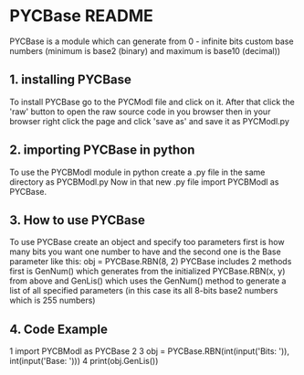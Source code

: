 # PYCBase README

PYCBase is a module which can generate from 0 - infinite bits custom base numbers (minimum is base2 (binary) and maximum is base10 (decimal))

## 1. installing PYCBase
To install PYCBase go to the PYCModl file and click on it. After that click the 'raw' button to open the raw source code in you browser then in your browser right click the page and click 'save as' and save it as PYCModl.py

## 2. importing PYCBase in python
To use the PYCBModl module in python create a .py file in the same directory as PYCBModl.py
Now in that new .py file import PYCBModl as PYCBase.

## 3. How to use PYCBase
To use PYCBase create an object and specify too parameters first is how many bits you want one number to have and the second one is the Base parameter like this: obj = PYCBase.RBN(8, 2)
PYCBase includes 2 methods first is GenNum() which generates from the initialized PYCBase.RBN(x, y) from above and GenLis() which uses the GenNum() method to generate a list of all specified parameters (in this case its all 8-bits base2 numbers which is 255 numbers)

## 4. Code Example

1 import PYCBModl as PYCBase
2 
3 obj = PYCBase.RBN(int(input('Bits: ')), int(input('Base: ')))
4 print(obj.GenLis())
